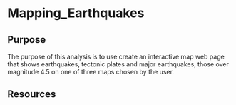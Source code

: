 # Mapping_Earthquakes

## Purpose
The purpose of this analysis is to use create an interactive map web page that shows earthquakes, tectonic plates and major earthquakes, those over magnitude 4.5 on one of three maps chosen by the user.

## Resources
